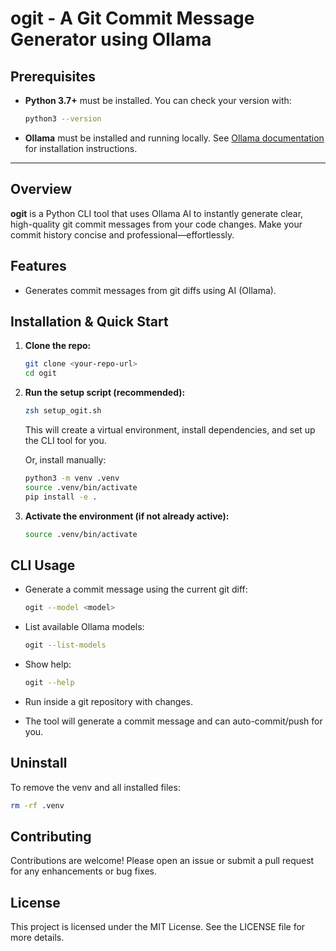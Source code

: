 # ogit - A Git Commit Message Generator using Ollama

## Prerequisites

- **Python 3.7+** must be installed. You can check your version with:
  ```sh
  python3 --version
  ```
- **Ollama** must be installed and running locally. See [Ollama documentation](https://ollama.com/) for installation instructions.

---

## Overview
**ogit** is a Python CLI tool that uses Ollama AI to instantly generate clear, high-quality git commit messages from your code changes. Make your commit history concise and professional—effortlessly.

## Features
- Generates commit messages from git diffs using AI (Ollama).

## Installation & Quick Start
1. **Clone the repo:**
   ```zsh
   git clone <your-repo-url>
   cd ogit
   ```
2. **Run the setup script (recommended):**
   ```zsh
   zsh setup_ogit.sh
   ```
   This will create a virtual environment, install dependencies, and set up the CLI tool for you.

   Or, install manually:
   ```zsh
   python3 -m venv .venv
   source .venv/bin/activate
   pip install -e .
   ```
3. **Activate the environment (if not already active):**
   ```zsh
   source .venv/bin/activate
   ```

## CLI Usage
- Generate a commit message using the current git diff:
  ```zsh
  ogit --model <model>
  ```
- List available Ollama models:
  ```zsh
  ogit --list-models
  ```
- Show help:
  ```zsh
  ogit --help
  ```

- Run inside a git repository with changes.
- The tool will generate a commit message and can auto-commit/push for you.

## Uninstall
To remove the venv and all installed files:
```zsh
rm -rf .venv
```

## Contributing
Contributions are welcome! Please open an issue or submit a pull request for any enhancements or bug fixes.

## License
This project is licensed under the MIT License. See the LICENSE file for more details.